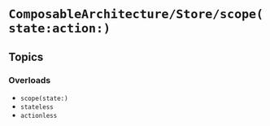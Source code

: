 # ``ComposableArchitecture/Store/scope(state:action:)``

## Topics

### Overloads

- ``scope(state:)``
- ``stateless``
- ``actionless``
